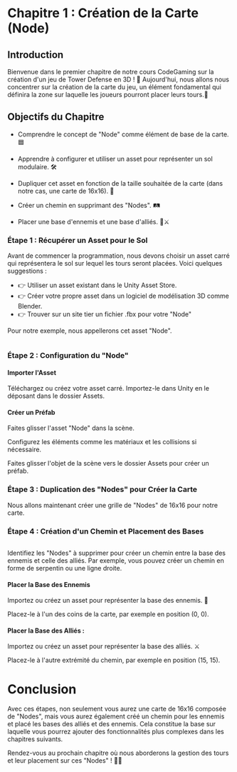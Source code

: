 # Chapitre 1 : Création de la Carte (Node)
## Introduction

Bienvenue dans le premier chapitre de notre cours CodeGaming sur la création d'un jeu de Tower Defense en 3D ! 🚀 Aujourd'hui, nous allons nous concentrer sur la création de la carte du jeu, un élément fondamental qui définira la zone sur laquelle les joueurs pourront placer leurs tours.🏰

## Objectifs du Chapitre

- Comprendre le concept de "Node" comme élément de base de la carte. 🟦
  
- Apprendre à configurer et utiliser un asset pour représenter un sol modulaire. 🛠️
  
- Dupliquer cet asset en fonction de la taille souhaitée de la carte (dans notre cas, une carte de 16x16). 🔄
  
- Créer un chemin en supprimant des "Nodes". 🛤️
  
- Placer une base d'ennemis et une base d'alliés. 🏰⚔️

### Étape 1 : Récupérer un Asset pour le Sol

Avant de commencer la programmation, nous devons choisir un asset carré qui représentera le sol sur lequel les tours seront placées. Voici quelques suggestions :

- 👉 Utiliser un asset existant dans le Unity Asset Store.
- 👉 Créer votre propre asset dans un logiciel de modélisation 3D comme Blender.
- 👉 Trouver sur un site tier un fichier .fbx pour votre "Node"

Pour notre exemple, nous appellerons cet asset "Node".

![]()

### Étape 2 : Configuration du "Node"

#### Importer l'Asset
Téléchargez ou créez votre asset carré.
Importez-le dans Unity en le déposant dans le dossier Assets.
#### Créer un Préfab
Faites glisser l'asset "Node" dans la scène.

Configurez les éléments comme les matériaux et les collisions si nécessaire.

Faites glisser l'objet de la scène vers le dossier Assets pour créer un préfab.

### Étape 3 : Duplication des "Nodes" pour Créer la Carte

Nous allons maintenant créer une grille de "Nodes" de 16x16 pour notre carte.

### Étape 4 : Création d'un Chemin et Placement des Bases

![]()
   
Identifiez les "Nodes" à supprimer pour créer un chemin entre la base des ennemis et celle des alliés. Par exemple, vous pouvez créer un chemin en forme de serpentin ou une ligne droite.

#### Placer la Base des Ennemis 
   
Importez ou créez un asset pour représenter la base des ennemis. 🏴

Placez-le à l'un des coins de la carte, par exemple en position (0, 0).

#### Placer la Base des Alliés :
   
Importez ou créez un asset pour représenter la base des alliés. ⚔️

Placez-le à l'autre extrémité du chemin, par exemple en position (15, 15).

# Conclusion

Avec ces étapes, non seulement vous aurez une carte de 16x16 composée de "Nodes", mais vous aurez également créé un chemin pour les ennemis et placé les bases des alliés et des ennemis. Cela constitue la base sur laquelle vous pourrez ajouter des fonctionnalités plus complexes dans les chapitres suivants.

Rendez-vous au prochain chapitre où nous aborderons la gestion des tours et leur placement sur ces "Nodes" ! 🏰💡
